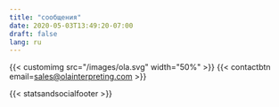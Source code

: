 ```yaml
---
title: "сообщения"
date: 2020-05-03T13:49:20-07:00
draft: false
lang: ru
---
```


{{< customimg src="/images/ola.svg" width="50%" >}}
{{< contactbtn email=sales@olainterpreting.com >}}

{{< statsandsocialfooter >}}
